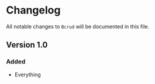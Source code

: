 # Changelog

All notable changes to `Bcrud` will be documented in this file.

## Version 1.0

### Added
- Everything
